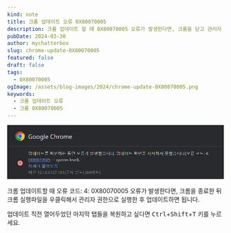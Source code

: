 ```yaml
---
kind: note
title: 크롬 업데이트 오류 0X80070005
description: 크롬 업데이트 할 때 0X80070005 오류가 발생한다면, 크롬을 닫고 관리자 권한으로 다시 실행하세요.
pubDate: 2024-03-30
author: mychatterbox
slug: chrome-update-0X80070005
featured: false
draft: false
tags:
  - 0X80070005
ogImage: /assets/blog-images/2024/chrome-update-0X80070005.png
keywords:
  - 크롬 업데이트 오류
  - 크롬 0X80070005
---
```


![chrome-update](../../assets/blog-images/2024/chrome-update-0X80070005.png)

크롬 업데이트할 때 오류 코드: 4: 0X80070005 오류가 발생한다면, 크롬을 종료한 뒤 크롬 실행파일을 우클릭해서 관리자 권한으로 실행한 후 업데이트하면 됩니다.

업데이트 직전 열어두었던 마지막 탭들을 복원하고 싶다면 <kbd>Ctrl</kbd>+<kbd>Shift</kbd>+<kbd>T</kbd> 키를 누르세요.